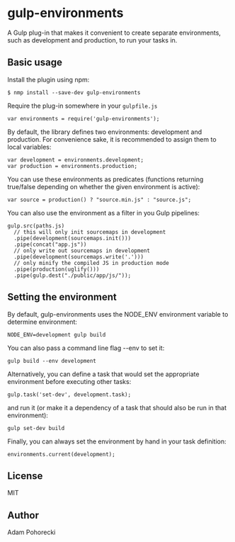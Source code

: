 # gulp-environments

A Gulp plug-in that makes it convenient to create separate environments, such as development and production, to run your tasks in.

## Basic usage

Install the plugin using npm:

    $ nmp install --save-dev gulp-environments

Require the plug-in somewhere in your `gulpfile.js`

    var environments = require('gulp-environments');

By default, the library defines two environments: development and production. For convenience sake, it is recommended to assign them to local variables:

    var development = environments.development;
    var production = environments.production;

You can use these environments as predicates (functions returning true/false depending on whether the given environment is active):

    var source = production() ? "source.min.js" : "source.js";

You can also use the environment as a filter in you Gulp pipelines:

    gulp.src(paths.js)
      // this will only init sourcemaps in development
      .pipe(development(sourcemaps.init()))
      .pipe(concat("app.js"))
      // only write out sourcemaps in development
      .pipe(development(sourcemaps.write('.')))
      // only minify the compiled JS in production mode
      .pipe(production(uglify()))
      .pipe(gulp.dest("./public/app/js/"));
  
## Setting the environment

By default, gulp-environments uses the NODE_ENV environment variable to determine environment:

    NODE_ENV=development gulp build

You can also pass a command line flag --env to set it:

    gulp build --env development

Alternatively, you can define a task that would set the appropriate environment before executing other tasks:

    gulp.task('set-dev', development.task);

and run it (or make it a dependency of a task that should also be run in that environment):

    gulp set-dev build

Finally, you can always set the environment by hand in your task definition:

    environments.current(development);

## License

MIT

## Author

Adam Pohorecki
